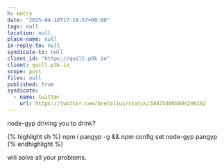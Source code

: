 ```yaml
---
h: entry
date: "2015-04-16T17:19:57+00:00"
tags: null
location: null
place-name: null
in-reply-to: null
syndicate-to: null
client_id: "https://quill.p3k.io"
client: quill.p3k.io
scope: post
files: null
published: true
syndicate: 
  - name: twitter
    url: https://twitter.com/bretolius/status/588754065804296192
---
```

node-gyp driving you to drink?

{% highlight sh %}
npm i pangyp -g &&  npm config set node-gyp pangyp
{% endhighlight %}

will solve all your problems.
